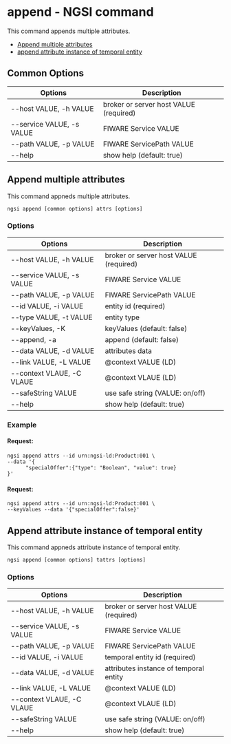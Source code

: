 # append - NGSI command

This command appends multiple attributes.

-   [Append multiple attributes](#append-multiple-attributes)
-   [append attribute instance of temporal entity](#append-attribute-instance-of-temporal-entity)

## Common Options

| Options                   | Description                            |
| ------------------------- | -------------------------------------- |
| --host VALUE, -h VALUE    | broker or server host VALUE (required) |
| --service VALUE, -s VALUE | FIWARE Service VALUE                   |
| --path VALUE, -p VALUE    | FIWARE ServicePath VALUE               |
| --help                    | show help (default: true)              |

<a name="append-multiple-attributes"></a>

## Append multiple attributes

This command appneds multiple attributes.

```console
ngsi append [common options] attrs [options]
```

### Options

| Options                   | Description                            |
| ------------------------- | -------------------------------------- |
| --host VALUE, -h VALUE    | broker or server host VALUE (required) |
| --service VALUE, -s VALUE | FIWARE Service VALUE                   |
| --path VALUE, -p VALUE    | FIWARE ServicePath VALUE               |
| --id VALUE, -i VALUE      | entity id (required)                   |
| --type VALUE, -t VALUE    | entity type                            |
| --keyValues, -K           | keyValues (default: false)             |
| --append, -a              | append (default: false)                |
| --data VALUE, -d VALUE    | attributes data                        |
| --link VALUE, -L VALUE    | @context VALUE (LD)                    |
| --context VLAUE, -C VLAUE | @context VLAUE (LD)                    |
| --safeString VALUE        | use safe string (VALUE: on/off)        |
| --help                    | show help (default: true)              |

### Example

#### Request:

```console
ngsi append attrs --id urn:ngsi-ld:Product:001 \
--data '{
      "specialOffer":{"type": "Boolean", "value": true}
}'
```

#### Request:

```console
ngsi append attrs --id urn:ngsi-ld:Product:001 \
--keyValues --data '{"specialOffer":false}'
```

<a name="append-attribute-instance-of-temporal-entity"></a>

## Append attribute instance of temporal entity

This command appneds attribute instance of temporal entity.

```console
ngsi append [common options] tattrs [options]
```

### Options

| Options                   | Description                            |
| ------------------------- | -------------------------------------- |
| --host VALUE, -h VALUE    | broker or server host VALUE (required) |
| --service VALUE, -s VALUE | FIWARE Service VALUE                   |
| --path VALUE, -p VALUE    | FIWARE ServicePath VALUE               |
| --id VALUE, -i VALUE      | temporal entity id (required)          |
| --data VALUE, -d VALUE    | attributes instance of temporal entity |
| --link VALUE, -L VALUE    | @context VALUE (LD)                    |
| --context VLAUE, -C VLAUE | @context VLAUE (LD)                    |
| --safeString VALUE        | use safe string (VALUE: on/off)        |
| --help                    | show help (default: true)              |
